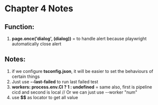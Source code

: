 # Chapter 4 Notes

## Function:

1. **page.once('dialog', (dialog))** = to handle alert because playwright automatically close alert

## Notes:

1. if we configure **tsconfig.json**, it will be easier to set the behaviours of certain things
2. Just use **--last-failed** to run last failed test
3. **workers: process.env.CI ? 1 : undefined** = same also, first is pipeline cicd and second is local // Or we can just use --worker "num"
4. use **$$** as locator to get all value
